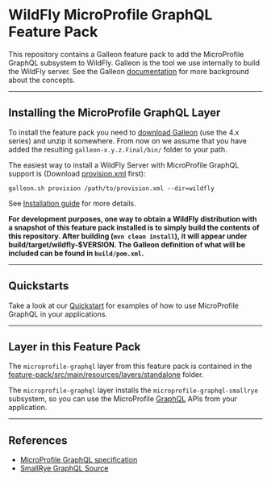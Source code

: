 # WildFly MicroProfile GraphQL Feature Pack

This repository contains a Galleon feature pack to add the MicroProfile GraphQL subsystem to WildFly.
Galleon is the tool we use internally to build the WildFly server. See the Galleon 
[documentation](https://docs.wildfly.org/galleon/) for more background about the concepts.

---------------------

## Installing the MicroProfile GraphQL Layer

To install the feature pack you need to [download Galleon](https://github.com/wildfly/galleon/releases) (use the 4.x series)
and unzip it somewhere. From now on we assume that you have added the resulting `galleon-x.y.z.Final/bin/` folder
to your path. 

The easiest way to install a WildFly Server with MicroProfile GraphQL support is 
(Download [provision.xml](provision.xml) first): 
```
galleon.sh provision /path/to/provision.xml --dir=wildfly
```                               

See [Installation guide](https://github.com/wildfly-extras/wildfly-graphql-feature-pack/wiki/Installation-guide) for more details.

**For development purposes, one way to obtain a WildFly distribution with a snapshot of this feature pack installed is to simply build the contents of this repository.
After building (`mvn clean install`), it will appear under build/target/wildfly-$VERSION. The Galleon definition of what will be included can be found in `build/pom.xml`.**


-------------

## Quickstarts
Take a look at our [Quickstart](quickstart/) for examples of how to use MicroProfile GraphQL in your applications.

-----------

## Layer in this Feature Pack 

The `microprofile-graphql` layer from this feature pack is contained in the 
[feature-pack/src/main/resources/layers/standalone](feature-pack/src/main/resources/layers/standalone)
folder.

The `microprofile-graphql` layer installs the `microprofile-graphql-smallrye` subsystem, so you can use
the MicroProfile [GraphQL](https://github.com/eclipse/microprofile-graphql) APIs 
from your application.


----
## References
* [MicroProfile GraphQL specification](https://github.com/eclipse/microprofile-graphql/releases)
* [SmallRye GraphQL Source](https://github.com/smallrye/smallrye-graphql)  
